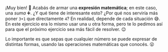 ¡Muy bien! :tada: Acabás de armar una **expresión matemática**; en este caso, una _suma_ :heavy_plus_sign:. ¿Y qué tiene de interesante esto? ¿Por qué nos serviría más poner `3+1` que directamente `4`? En realidad, depende de cada situación :sweat_smile:. En este ejercicio era lo mismo usar una u otra forma, pero te lo pedimos así para que el próximo ejercicio sea más fácil de resolver. :wink:

Lo importante es que sepas que cualquier número se puede expresar de distintas formas, usando las operaciones matemáticas que conocés. :open_mouth:
